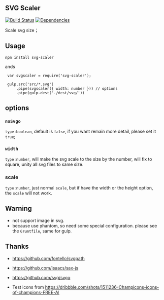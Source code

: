 ## SVG Scaler

[![Build Status](https://travis-ci.org/morlay/svg-scaler.svg?branch=master)](https://travis-ci.org/morlay/svg-scaler)
[![Dependencies](https://david-dm.org/morlay/svg-scaler.png)](https://david-dm.org/morlay/svg-scaler)

Scale svg size；

## Usage

`npm install svg-scaler`

ands

     var svgscaler = require('svg-scaler');

     gulp.src('src/*.svg')
         .pipe(svgscaler({ width: number })) // options
         .pipe(gulp.dest('./dest/svg/'))

## options

### `noSvgo`

`type:boolean`, default is `false`, if you want remain more detail, please set it `true`;

### `width`

`type:number`, will make the svg scale to the size by the number, will fix to square, unity all svg files to same size.

### scale

`type:number`, just normal `scale`, but if have the width or the height option, the `scale` will not work.

## Warning

* not support image in svg.
* because use phantom, so need some special configuration. please see the `Gruntfile`, same for gulp.

## Thanks

* https://github.com/fontello/svgpath
* https://github.com/isaacs/sax-js
* https://github.com/svg/svgo

* Test icons from https://dribbble.com/shots/1511236-Champicons-icons-of-champions-FREE-AI